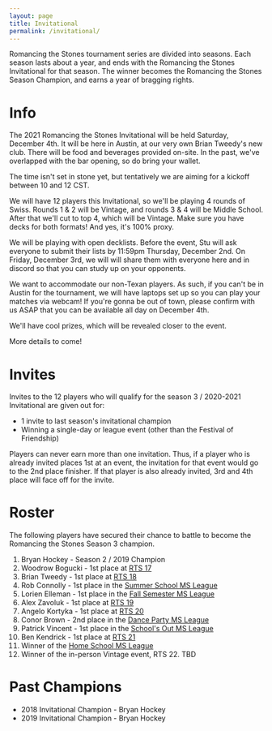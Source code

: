 ```yaml
---
layout: page
title: Invitational
permalink: /invitational/
---
```


Romancing the Stones tournament series are divided into seasons. Each season lasts about
a year, and ends with the Romancing the Stones Invitational for that season. The winner
becomes the Romancing the Stones Season Champion, and earns a year of bragging rights.

# Info

The 2021 Romancing the Stones Invitational will be held Saturday, December 4th. It will
be here in Austin, at our very own Brian Tweedy's new club. There will be food and
beverages provided on-site. In the past, we've overlapped with the bar opening, so do
bring your wallet.

The time isn't set in stone yet, but tentatively we are aiming for a kickoff between
10 and 12 CST.

We will have 12 players this Invitational, so we'll be playing 4 rounds of Swiss.
Rounds 1 & 2 will be Vintage, and rounds 3 & 4 will be Middle School.
After that we'll cut to top 4, which will be Vintage. Make sure you have decks for
both formats! And yes, it's 100% proxy.

We will be playing with open decklists. Before the event, Stu will ask everyone to
submit their lists by 11:59pm Thursday, December 2nd. On Friday, December 3rd, we will
will share them with everyone here and in discord so that you can study up on your
opponents.

We want to accommodate our non-Texan players. As such, if you can't be in Austin for the
tournament, we will have laptops set up so you can play your matches via webcam! If you're
gonna be out of town, please confirm with us ASAP that you can be available all day on
December 4th.

We'll have cool prizes, which will be revealed closer to the event.

More details to come!

# Invites

Invites to the 12 players who will qualify for the season 3 / 2020-2021 Invitational
are given out for:

* 1 invite to last season's invitational champion
* Winning a single-day or league event (other than the Festival of Friendship)

Players can never earn more than one invitation. Thus, if a player who is already
invited places 1st at an event, the invitation for that event would go to the 2nd place
finisher. If that player is also already invited, 3rd and 4th place will face off for
the invite.

# Roster

The following players have secured their chance to battle to become the Romancing the
Stones Season 3 champion.

1. Bryan Hockey - Season 2 / 2019 Champion
2. Woodrow Bogucki - 1st place at [RTS 17](/results/2020-01-12)
3. Brian Tweedy - 1st place at [RTS 18](/results/2020-02-29)
4. Rob Connolly - 1st place in the [Summer School MS League](/results/2020-07-24)
5. Lorien Elleman - 1st place in the [Fall Semester MS League](/results/2020-11-02)
6. Alex Zavoluk - 1st place at [RTS 19](/results/2020-11-14)
7. Angelo Kortyka - 1st place at [RTS 20](/results/2021-02-06)
8. Conor Brown - 2nd place in the [Dance Party MS League](/results/2021-02-22)
9. Patrick Vincent - 1st place in the [School's Out MS League](/results/2021-04-26)
10. Ben Kendrick - 1st place at [RTS 21](/results/2020-06-19)
11. Winner of the [Home School MS League](/announcements/2021-08-20)
12. Winner of the in-person Vintage event, RTS 22. TBD

# Past Champions

* 2018 Invitational Champion - Bryan Hockey
* 2019 Invitational Champion - Bryan Hockey
